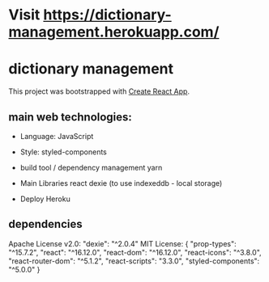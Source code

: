 # Visit https://dictionary-management.herokuapp.com/

# dictionary management
This project was bootstrapped with [Create React App](https://github.com/facebook/create-react-app).

## main web technologies:

* Language: JavaScript

* Style: styled-components

* build tool / dependency management
yarn

* Main Libraries
react 
dexie (to use indexeddb - local storage)

* Deploy
Heroku

## dependencies
Apache License v2.0: "dexie": "^2.0.4" 
MIT License: {
    "prop-types": "^15.7.2",
    "react": "^16.12.0",
    "react-dom": "^16.12.0",
    "react-icons": "^3.8.0",
    "react-router-dom": "^5.1.2",
    "react-scripts": "3.3.0",
    "styled-components": "^5.0.0"
}
